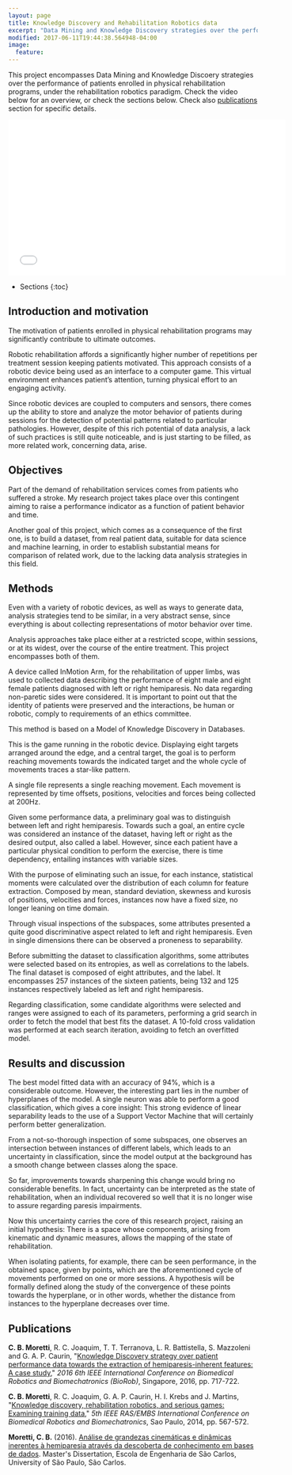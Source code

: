 ```yaml
---
layout: page
title: Knowledge Discovery and Rehabilitation Robotics data
excerpt: "Data Mining and Knowledge Discovery strategies over the performance of patients enrolled in physical rehabilitation programs, under the rehabilitation robotics paradigm."
modified: 2017-06-11T19:44:38.564948-04:00
image:
  feature: 
---
```


This project encompasses Data Mining and Knowledge Discoery strategies over the performance of patients enrolled in physical rehabilitation programs, under the rehabilitation robotics paradigm. Check the video below for an overview, or check the sections below. Check also [publications](#publications) section for specific details.

<iframe width="560" height="315" src="//www.youtube.com/embed/LTJLwk6wPh0" frameborder="0"> </iframe>

* Sections
{:toc}

## Introduction and motivation
The motivation of patients enrolled in physical rehabilitation programs may significantly contribute to ultimate outcomes.

Robotic rehabilitation affords a significantly higher number of repetitions per treatment session keeping patients motivated. This approach consists of a robotic device being used as an interface to a computer game. This virtual environment enhances patient’s attention, turning physical effort to an engaging activity.

Since robotic devices are coupled to computers and sensors, there comes up the ability to store and analyze the motor behavior of patients during sessions for the detection of potential patterns related to particular pathologies. However, despite of this rich potential of data analysis, a lack of such practices is still quite noticeable, and is just starting to be filled, as more related work, concerning data, arise.

## Objectives
Part of the demand of rehabilitation services comes from patients who suffered a stroke. My research project takes place over this contingent aiming to raise a performance indicator as a function of patient behavior and time.

Another goal of this project, which comes as a consequence of the first one, is to build a dataset, from real patient data, suitable for data science and machine learning, in order to establish substantial means for comparison of related work, due to the lacking data analysis strategies in this field.

## Methods

Even with a variety of robotic devices, as well as ways to generate data, analysis strategies tend to be similar, in a very abstract sense, since everything is about collecting representations of motor behavior over time.

Analysis approaches take place either at a restricted scope, within sessions, or at its widest, over the course of the entire treatment. This project encompasses both of them.

A device called InMotion Arm, for the rehabilitation of upper limbs, was used to collected data describing the performance of eight male and eight female patients diagnosed with left or right hemiparesis. No data regarding non-paretic sides were considered. It is important to point out that the identity of patients were preserved and the interactions, be human or robotic, comply to requirements of an ethics committee.

This method is based on a Model of Knowledge Discovery in Databases.

This is the game running in the robotic device. Displaying eight targets arranged around the edge, and a central target, the goal is to perform reaching movements towards the indicated target and the whole cycle of movements traces a star-like pattern.

A single file represents a single reaching movement. Each movement is represented by time offsets, positions, velocities and forces being collected at 200Hz.

Given some performance data, a preliminary goal was to distinguish between left and right hemiparesis. Towards such a goal, an entire cycle was considered an instance of the dataset, having left or right as the desired output, also called a label. However, since each patient have a particular physical condition to perform the exercise, there is time dependency, entailing instances with variable sizes.

With the purpose of eliminating such an issue, for each instance, statistical moments were calculated over the distribution of each column for feature extraction. Composed by mean, standard deviation, skewness and kurosis of positions, velocities and forces, instances now have a fixed size, no longer leaning on time domain.

Through visual inspections of the subspaces, some attributes presented a quite good discriminative aspect related to left and right hemiparesis. Even in single dimensions there can be observed a proneness to separability.

Before submitting the dataset to classification algorithms, some attributes were selected based on its entropies, as well as correlations to the labels. The final dataset is composed of eight attributes, and the label. It encompasses 257 instances of the sixteen patients, being 132 and 125 instances respectively labeled as left and right hemiparesis.

Regarding classification, some candidate algorithms were selected and ranges were assigned to each of its parameters, performing a grid search in order to fetch the model that best fits the dataset. A 10-fold cross validation was performed at each search iteration, avoiding to fetch an overfitted model.

## Results and discussion

The best model fitted data with an accuracy of 94%, which is a considerable outcome. However, the interesting part lies in the number of hyperplanes of the model. A single neuron was able to perform a good classification, which gives a core insight: This strong evidence of linear separability leads to the use of a Support Vector Machine that will certainly perform better generalization.

From a not-so-thorough inspection of some subspaces, one observes an intersection between instances of different labels, which leads to an uncertainty in classification, since the model output at the background has a smooth change between classes along the space.

So far, improvements towards sharpening this change would bring no considerable benefits. In fact, uncertainty can be interpreted as the state of rehabilitation, when an individual recovered so well that it is no longer wise to assure regarding paresis impairments.

Now this uncertainty carries the core of this research project, raising an initial hypothesis: There is a space whose components, arising from kinematic and dynamic measures, allows the mapping of the state of rehabilitation.

When isolating patients, for example, there can be seen performance, in the obtained space, given by points, which are the aforementioned cycle of movements performed on one or more sessions. A hypothesis will be formally defined along the study of the convergence of these points towards the hyperplane, or in other words, whether the distance from instances to the hyperplane decreases over time.


## Publications

**C. B. Moretti**, R. C. Joaquim, T. T. Terranova, L. R. Battistella, S. Mazzoleni and G. A. P. Caurin, "[Knowledge Discovery strategy over patient performance data towards the extraction of hemiparesis-inherent features: A case study][BioRob2016]," *2016 6th IEEE International Conference on Biomedical Robotics and Biomechatronics (BioRob)*, Singapore, 2016, pp. 717-722.

**C. B. Moretti**, R. C. Joaquim, G. A. P. Caurin, H. I. Krebs and J. Martins, "[Knowledge discovery, rehabilitation robotics, and serious games: Examining training data][BioRob2014]," *5th IEEE RAS/EMBS International Conference on Biomedical Robotics and Biomechatronics*, Sao Paulo, 2014, pp. 567-572.

**Moretti, C. B.** (2016). [Análise de grandezas cinemáticas e dinâmicas inerentes à hemiparesia através da descoberta de conhecimento em bases de dados][MasterThesis]. Master's Dissertation, Escola de Engenharia de São Carlos, University of São Paulo, São Carlos. 

[MasterThesis]: http://www.teses.usp.br/teses/disponiveis/18/18149/tde-13062016-184240/en.php
[BioRob2016]: http://ieeexplore.ieee.org/document/7523711/
[BioRob2014]: http://ieeexplore.ieee.org/document/6913838/

